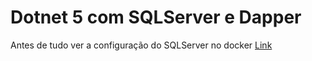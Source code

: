 # Dotnet 5 com SQLServer e Dapper

Antes de tudo ver a configuração do SQLServer no docker [Link](https://beta.balta.io/blog/sql-server-docker)